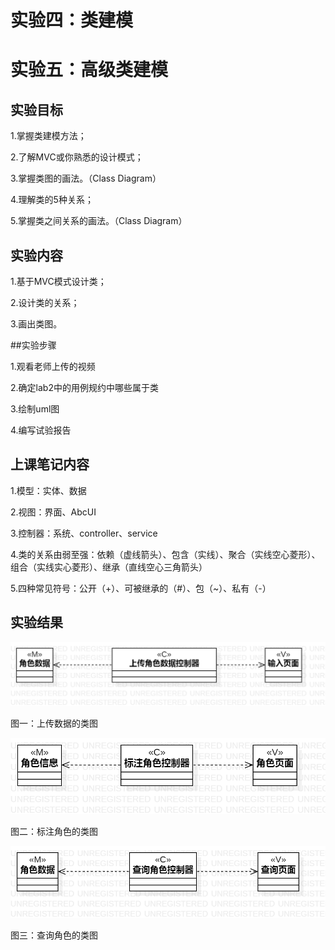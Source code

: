 # 实验四：类建模  

# 实验五：高级类建模

## 实验目标

1.掌握类建模方法；

2.了解MVC或你熟悉的设计模式；

3.掌握类图的画法。（Class Diagram）

4.理解类的5种关系；

5.掌握类之间关系的画法。（Class Diagram）

## 实验内容

1.基于MVC模式设计类；

2.设计类的关系；

3.画出类图。

##实验步骤

1.观看老师上传的视频

2.确定lab2中的用例规约中哪些属于类

3.绘制uml图

4.编写试验报告

## 上课笔记内容

1.模型：实体、数据

2.视图：界面、AbcUI

3.控制器：系统、controller、service

4.类的关系由弱至强：依赖（虚线箭头）、包含（实线）、聚合（实线空心菱形）、组合（实线实心菱形）、继承（直线空心三角箭头）

5.四种常见符号：公开（+）、可被继承的（#）、包（~）、私有（-）

## 实验结果

![upload](./upload2.jpg)

图一：上传数据的类图

![mark](./mark2.jpg)

图二：标注角色的类图

![query](./query2.jpg)

图三：查询角色的类图